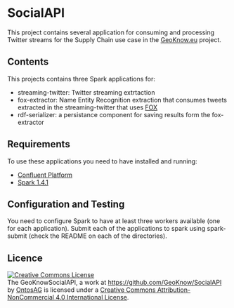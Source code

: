 # SocialAPI
This project contains several application for consuming and processing Twitter streams for the Supply Chain use case in the [GeoKnow.eu](http://geoknow.eu) project.

## Contents

This projects contains three Spark applications for:

- streaming-twitter: Twitter streaming extrtaction
- fox-extractor: Name Entity Recognition extraction that consumes tweets extracted in the streaming-twitter that uses [FOX](https://github.com/AKSW/FOX)
- rdf-serializer: a persistance component for saving results form the fox-extractor  


## Requirements

To use these applications you need to have installed and running:

- [Confluent Platform](http://www.confluent.io/)
- [Spark 1.4.1](http://spark.apache.org/)

## Configuration and Testing

You need to configure Spark to have at least three workers available (one for each application). Submit each of the applications to spark using spark-submit (check the README on each of the directories).


## Licence

<a rel="license" href="http://creativecommons.org/licenses/by-nc/4.0/"><img alt="Creative Commons License" style="border-width:0" src="https://i.creativecommons.org/l/by-nc/4.0/80x15.png" /></a><br/>
<span xmlns:dct="http://purl.org/dc/terms/" property="dct:title">The GeoKnowSocialAPI</span>, a work at <a xmlns:dct="http://purl.org/dc/terms/" href="https://github.com/GeoKnow/SocialAPI" rel="dct:source">https://github.com/GeoKnow/SocialAPI</a> by <a xmlns:cc="http://creativecommons.org/ns#" href="http://www.ontos.com/" property="cc:attributionName" rel="cc:attributionURL">OntosAG</a> is licensed under a <a rel="license" href="http://creativecommons.org/licenses/by-nc/4.0/">Creative Commons Attribution-NonCommercial 4.0 International License</a>.<br />



